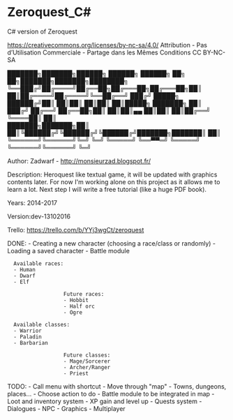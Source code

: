 # Zeroquest_C#
C# version of Zeroquest

https://creativecommons.org/licenses/by-nc-sa/4.0/
Attribution - Pas d’Utilisation Commerciale - Partage dans les Mêmes Conditions
CC BY-NC-SA 

███████╗███████╗██████╗  ██████╗  ██████╗ ██╗   ██╗███████╗███████╗████████╗
╚══███╔╝██╔════╝██╔══██╗██╔═══██╗██╔═══██╗██║   ██║██╔════╝██╔════╝╚══██╔══╝
  ███╔╝ █████╗  ██████╔╝██║   ██║██║   ██║██║   ██║█████╗  ███████╗   ██║   
 ███╔╝  ██╔══╝  ██╔══██╗██║   ██║██║▄▄ ██║██║   ██║██╔══╝  ╚════██║   ██║   
███████╗███████╗██║  ██║╚██████╔╝╚██████╔╝╚██████╔╝███████╗███████║   ██║   
╚══════╝╚══════╝╚═╝  ╚═╝ ╚═════╝  ╚══▀▀═╝  ╚═════╝ ╚══════╝╚══════╝   ╚═╝   
                                                                            
 Author: Zadwarf - http://monsieurzad.blogspot.fr/
 
 Description: Heroquest like textual game, it will be updated with graphics contents later.
 For now I'm working alone on this project as it allows me to learn a lot. 
 Next step I will write a free tutorial (like a huge PDF book).
 
 Years: 2014-2017 

 Version:dev-13102016 
 
 Trello: https://trello.com/b/YYj3wgCt/zeroquest
 
 DONE:
       - Creating a new character (choosing a race/class or randomly)
       - Loading a saved character
       - Battle module

      Available races:
      - Human
      - Dwarf
      - Elf

                      Future races:
                      - Hobbit
                      - Half orc
                      - Ogre

      Available classes:
      - Warrior
      - Paladin
      - Barbarian

                      Future classes:
                      - Mage/Sorcerer
                      - Archer/Ranger
                      - Priest

TODO:
      - Call menu with shortcut
      - Move through "map"
      - Towns, dungeons, places...
      - Choose action to do
      - Battle module to be integrated in map
      - Loot and inventory system
      - XP gain and level up
      - Quests system
      - Dialogues
      - NPC
      - Graphics
      - Multiplayer
